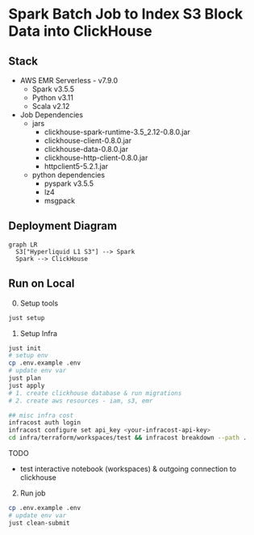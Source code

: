 # Spark Batch Job to Index S3 Block Data into ClickHouse

## Stack
- AWS EMR Serverless - v7.9.0
    - Spark v3.5.5
    - Python v3.11
    - Scala v2.12
- Job Dependencies
    - jars
      - clickhouse-spark-runtime-3.5_2.12-0.8.0.jar
      - clickhouse-client-0.8.0.jar
      - clickhouse-data-0.8.0.jar
      - clickhouse-http-client-0.8.0.jar
      - httpclient5-5.2.1.jar
    - python dependencies
      - pyspark v3.5.5
      - lz4
      - msgpack



## Deployment Diagram

```mermaid
graph LR
  S3["Hyperliquid L1 S3"] --> Spark
  Spark --> ClickHouse
```

## Run on Local
0. Setup tools
```bash
just setup
```

1. Setup Infra
```bash
just init
# setup env
cp .env.example .env
# update env var
just plan
just apply
# 1. create clickhouse database & run migrations
# 2. create aws resources - iam, s3, emr

## misc infra cost
infracost auth login
infracost configure set api_key <your-infracost-api-key>
cd infra/terraform/workspaces/test && infracost breakdown --path .
```
TODO
- test interactive notebook (workspaces) & outgoing connection to clickhouse

2. Run job
```bash
cp .env.example .env
# update env var
just clean-submit
```
